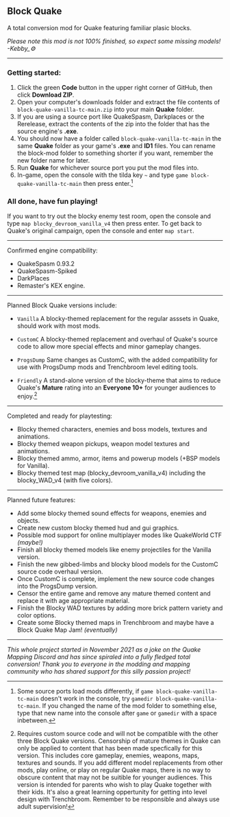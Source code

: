 ## Block Quake
A total conversion mod for Quake featuring familiar plasic blocks.

*Please note this mod is not 100% finished, so expect some missing models! -Kebby_:gear:*

---

### Getting started:
1. Click the green **Code** button in the upper right corner of GitHub, then click **Download ZIP**.
2. Open your computer's downloads folder and extract the file contents of `block-quake-vanilla-tc-main.zip` into your main **Quake** folder.
3. If you are using a source port like QuakeSpasm, Darkplaces or the Rerelease, extract the contents of the zip into the folder that has the source engine's **.exe**.
4. You should now have a folder called `block-quake-vanilla-tc-main` in the same **Quake** folder as your game's **.exe** and **ID1** files. You can rename the block-mod folder to something shorter if you want, remember the new folder name for later.
5. Run **Quake** for whichever source port you put the mod files into.
6. In-game, open the console with the tilda key `~` and type `game block-quake-vanilla-tc-main` then press enter.[^1]

### All done, have fun playing!

If you want to try out the blocky enemy test room, open the console and type `map blocky_devroom_vanilla_v4` then press enter. To get back to Quake's original campaign, open the console and enter `map start`.

[^1]: Some source ports load mods differently, if `game block-quake-vanilla-tc-main` doesn't work in the console, try `gamedir block-quake-vanilla-tc-main`. If you changed the name of the mod folder to something else, type that new name into the console after `game` or `gamedir` with a space inbetween.

---

Confirmed engine compatibility:
- QuakeSpasm 0.93.2
- QuakeSpasm-Spiked
- DarkPlaces
- Remaster's KEX engine.

---

Planned Block Quake versions include:
- `Vanilla` A blocky-themed replacement for the regular asssets in Quake, should work with most mods.

- `CustomC` A blocky-themed replacement and overhaul of Quake's source code to allow more special effects and minor gameplay changes.

- `ProgsDump`  Same changes as CustomC, with the added compatibility for use with ProgsDump mods and Trenchbroom level editing tools.

- `Friendly`  A stand-alone version of the blocky-theme that aims to reduce Quake's **Mature** rating into an **Everyone 10+** for younger audiences to enjoy.[^2]

---

Completed and ready for playtesting:
- Blocky themed characters, enemies and boss models, textures and animations.
- Blocky themed weapon pickups, weapon model textures and animations.
- Blocky themed ammo, armor, items and powerup models (+BSP models for Vanilla).
- Blocky themed test map (blocky_devroom_vanilla_v4) including the blocky_WAD_v4 (with five colors).

---

Planned future features:
- Add some blocky themed sound effects for weapons, enemies and objects.
- Create new custom blocky themed hud and gui graphics.
- Possible mod support for online multiplayer modes like QuakeWorld CTF *(maybe!)*
- Finish all blocky themed models like enemy projectiles for the Vanilla version.
- Finish the new gibbed-limbs and blocky blood models for the CustomC source code overhaul version.
- Once CustomC is complete, implement the new source code changes into the ProgsDump version.
- Censor the entire game and remove any mature themed content and replace it with age appropriate material.
- Finish the Blocky WAD textures by adding more brick pattern variety and color options.
- Create some Blocky themed maps in Trenchbroom and maybe have a Block Quake Map Jam! *(eventually)*

---

*This whole project started in November 2021 as a joke on the Quake Mapping Discord and has since spiraled into a fully fledged total conversion!*
*Thank you to everyone in the modding and mapping community who has shared support for this silly passion project!*

[^2]: Requires custom source code and will not be compatible with the other three Block Quake versions. Censorship of mature themes in Quake can only be applied to content that has been made specfically for this version. This includes core gameplay, enemies, weapons, maps, textures and sounds. If you add different model replacements from other mods, play online, or play on regular Quake maps, there is no way to obscure content that may not be suitible for younger audiences. This version is intended for parents who wish to play Quake together with their kids. It's also a great learning oppertunity for getting into level design with Trenchbroom. Remember to be responsible and always use adult supervision!
